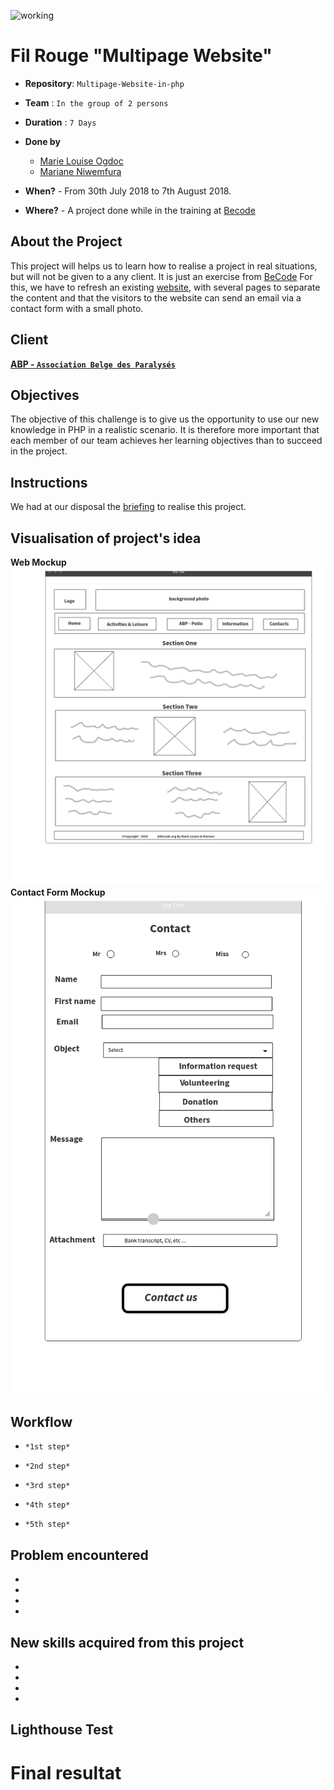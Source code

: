 ![working](http://www.usaclimi.it/Uploads/Documenti/work-in-progress.jpg)

# Fil Rouge "Multipage Website"

- **Repository**: `Multipage-Website-in-php`
- **Team** : `In the group of 2 persons`
       
- **Duration** : `7 Days`

- **Done by**  
  - [Marie Louise Ogdoc](https://github.com/OGlou7)
  - [Mariane Niwemfura](https://github.com/MarianeNiwe)

- **When?** 
        - From 30th July 2018 to 7th August 2018.

- **Where?** 
        - A project done while in the training at [Becode](https://github.com/becodeorg/)


## About the Project 

This project will helps us to learn how to realise a project in real situations, but will not be given to a any client. It is just an exercise from [BeCode](https://github.com/becodeorg/)
For this, we have to refresh an existing [website](http://www.abpasbl.be/-AMV-asbl-Bruxelles-), with several pages to separate the content and that the visitors to the website can send an email via a contact form with a small photo.

## Client

[**ABP - `Association Belge des Paralysés`**](http://www.abpasbl.be/-AMV-asbl-Bruxelles-)

## Objectives

The objective of this challenge is to give us the opportunity to use our new knowledge in PHP in a realistic scenario. It is therefore more important that each member of our team achieves her learning objectives than to succeed in the project.

## Instructions

We had at our disposal the [briefing](https://github.com/becodeorg/Johnson2/tree/master/projets/multipage-website-in-php) to realise this project.


## Visualisation of project's idea

**Web Mockup**
![Mockup](images/WebPageDraft.png)
**Contact Form Mockup**
![Mockup](images/contactForm.png)


## Workflow

- `*1st step*`


- `*2nd step*`


- `*3rd step*`


- `*4th step*`


- `*5th step*`


## Problem encountered

* 
* 
* 
* 

##  New skills acquired from this project
* 
* 
* 
* 


## Lighthouse Test



# Final resultat
